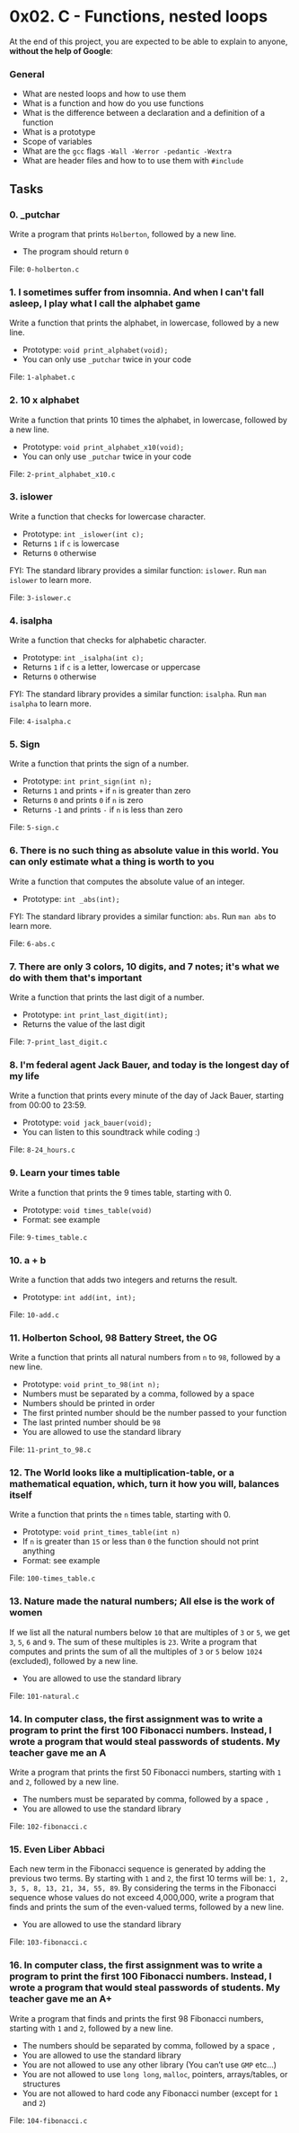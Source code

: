 <h1>0x02. C - Functions, nested loops</h1>
<p>At the end of this project, you are expected to be able to explain to anyone, <strong>without the help of Google</strong>:</p>

<h3>General</h3>

<ul>
<li>What are nested loops and how to use them</li>
<li>What is a function and how do you use functions</li>
<li>What is the difference between a declaration and a definition of a function</li>
<li>What is a prototype</li>
<li>Scope of variables</li>
<li>What are the <code>gcc</code> flags <code>-Wall -Werror -pedantic -Wextra</code></li>
<li>What are header files and how to to use them with <code>#include</code></li>
</ul>
<h2>Tasks</h2>
  <h3>
    0. _putchar
  </h3>
  <p>Write a program that prints <code>Holberton</code>, followed by a new line.</p>
<ul>
<li>The program should return <code>0</code></li>
</ul>
        <p>File: <code>0-holberton.c</code></p>
  <h3>
    1. I sometimes suffer from insomnia. And when I can&#39;t fall asleep, I play what I call the alphabet game
  </h3>
  <p>Write a function that prints the alphabet, in lowercase, followed by a new line.</p>
<ul>
<li>Prototype: <code>void print_alphabet(void);</code></li>
<li>You can only use <code>_putchar</code> twice in your code</li>
</ul>
        <p>File: <code>1-alphabet.c</code></p>
  <h3>
    2. 10 x alphabet
  </h3>
  <p>Write a function that prints 10 times the alphabet, in lowercase, followed by a new line.</p>
<ul>
<li>Prototype: <code>void print_alphabet_x10(void);</code></li>
<li>You can only use <code>_putchar</code> twice in your code</li>
</ul>
        <p>File: <code>2-print_alphabet_x10.c</code></p>
  <h3>
    3. islower
  </h3>
  <p>Write a function that checks for lowercase character. </p>
<ul>
<li>Prototype: <code>int _islower(int c);</code></li>
<li>Returns <code>1</code> if <code>c</code> is lowercase</li>
<li>Returns <code>0</code> otherwise</li>
</ul>
<p>FYI: The standard library provides a similar function: <code>islower</code>. Run <code>man islower</code> to learn more.</p>
        <p>File: <code>3-islower.c</code></p>
  <h3>
    4. isalpha
  </h3>
  <p>Write a function that checks for alphabetic character. </p>
<ul>
<li>Prototype: <code>int _isalpha(int c);</code></li>
<li>Returns <code>1</code> if <code>c</code> is a letter, lowercase or uppercase</li>
<li>Returns <code>0</code> otherwise</li>
</ul>
<p>FYI: The standard library provides a similar function: <code>isalpha</code>. Run <code>man isalpha</code> to learn more.</p>
        <p>File: <code>4-isalpha.c</code></p>
  <h3>
    5. Sign
  </h3>
  <p>Write a function that prints the sign of a number.</p>
<ul>
<li>Prototype: <code>int print_sign(int n);</code></li>
<li>Returns <code>1</code> and prints <code>+</code> if <code>n</code> is greater than zero</li>
<li>Returns <code>0</code> and prints <code>0</code> if <code>n</code> is zero</li>
<li>Returns <code>-1</code> and prints <code>-</code> if <code>n</code> is less than zero</li>
</ul>
        <p>File: <code>5-sign.c</code></p>
  <h3>
    6. There is no such thing as absolute value in this world. You can only estimate what a thing is worth to you
  </h3>
  <p>Write a function that computes the absolute value of an integer.</p>
<ul>
<li>Prototype: <code>int _abs(int);</code></li>
</ul>
<p>FYI: The standard library provides a similar function: <code>abs</code>. Run <code>man abs</code> to learn more.</p>
        <p>File: <code>6-abs.c</code></p>
  <h3>
    7. There are only 3 colors, 10 digits, and 7 notes; it&#39;s what we do with them that&#39;s important
  </h3>
  <p>Write a function that prints the last digit of a number.</p>
<ul>
<li>Prototype: <code>int print_last_digit(int);</code></li>
<li>Returns the value of the last digit</li>
</ul>
        <p>File: <code>7-print_last_digit.c</code></p>
  <h3>
    8. I&#39;m federal agent Jack Bauer, and today is the longest day of my life
  </h3>
  <p>Write a function that prints every minute of the day of Jack Bauer, starting from 00:00 to 23:59.</p>
<ul>
<li>Prototype: <code>void jack_bauer(void);</code></li>
<li>You can listen to this soundtrack while coding :)</li>
</ul>
        <p>File: <code>8-24_hours.c</code></p>
  <h3>
    9. Learn your times table
  </h3>
  <p>Write a function that prints the 9 times table, starting with 0.</p>
<ul>
<li>Prototype: <code>void times_table(void)</code></li>
<li>Format: see example</li>
</ul>
        <p>File: <code>9-times_table.c</code></p>
  <h3>
    10. a + b
  </h3>
  <p>Write a function that adds two integers and returns the result.</p>
<ul>
<li>Prototype: <code>int add(int, int);</code></li>
</ul>
        <p>File: <code>10-add.c</code></p>
  <h3>
    11. Holberton School, 98 Battery Street, the OG
  </h3>
  <p>Write a function that prints all natural numbers from <code>n</code> to <code>98</code>, followed by a new line.</p>
<ul>
<li>Prototype: <code>void print_to_98(int n);</code></li>
<li>Numbers must be separated by a comma, followed by a space</li>
<li>Numbers should be printed in order</li>
<li>The first printed number should be the number passed to your function</li>
<li>The last printed number should be <code>98</code></li>
<li>You are allowed to use the standard library</li>
</ul>
        <p>File: <code>11-print_to_98.c</code></p>
  <h3>
    12. The World looks like a multiplication-table, or a mathematical equation, which, turn it how you will, balances itself
  </h3>
  <p>Write a function that prints the <code>n</code> times table, starting with 0.</p>
<ul>
<li>Prototype: <code>void print_times_table(int n)</code></li>
<li>If <code>n</code> is greater than <code>15</code> or less than <code>0</code> the function should not print anything</li>
<li>Format: see example</li>
</ul>
        <p>File: <code>100-times_table.c</code></p>
  <h3>
    13. Nature made the natural numbers; All else is the work of women
  </h3>
  <p>If we list all the natural numbers below <code>10</code> that are multiples of <code>3</code> or <code>5</code>, we get <code>3</code>, <code>5</code>, <code>6</code> and <code>9</code>. The sum of these multiples is <code>23</code>. Write a program that computes and prints the sum of all the multiples of <code>3</code> or <code>5</code> below <code>1024</code> (excluded), followed by a new line.</p>
<ul>
<li>You are allowed to use the standard library</li>
</ul>
        <p>File: <code>101-natural.c</code></p>
  <h3>
    14. In computer class, the first assignment was to write a program to print the first 100 Fibonacci numbers. Instead, I wrote a program that would steal passwords of students. My teacher gave me an A
  </h3>
  <p>Write a program that prints the first 50 Fibonacci numbers, starting with <code>1</code> and <code>2</code>, followed by a new line.</p>
<ul>
<li>The numbers must be separated by comma, followed by a space <code>, </code></li>
<li>You are allowed to use the standard library</li>
</ul>
        <p>File: <code>102-fibonacci.c</code></p>
  <h3>
    15. Even Liber Abbaci
  </h3>
  <p>Each new term in the Fibonacci sequence is generated by adding the previous two terms. By starting with <code>1</code> and <code>2</code>, the first 10 terms will be: <code>1, 2, 3, 5, 8, 13, 21, 34, 55, 89</code>. By considering the terms in the Fibonacci sequence whose values do not exceed 4,000,000, write a program that finds and prints the sum of the even-valued terms, followed by a new line.</p>
<ul>
<li>You are allowed to use the standard library</li>
</ul>
        <p>File: <code>103-fibonacci.c</code></p>
  <h3>
    16. In computer class, the first assignment was to write a program to print the first 100 Fibonacci numbers. Instead, I wrote a program that would steal passwords of students. My teacher gave me an A+
  </h3>
  <p>Write a program that finds and prints the first 98 Fibonacci numbers, starting with <code>1</code> and <code>2</code>, followed by a new line.</p>
<ul>
<li>The numbers should be separated by comma, followed by a space  <code>,</code></li>
<li>You are allowed to use the standard library</li>
<li>You are not allowed to use any other library (You can&rsquo;t use <code>GMP</code> etc&hellip;)</li>
<li>You are not allowed to use <code>long long</code>, <code>malloc</code>, pointers, arrays/tables, or structures</li>
<li>You are not allowed to hard code any Fibonacci number (except for <code>1</code> and <code>2</code>)</li>
</ul>
        <p>File: <code>104-fibonacci.c</code></p>
